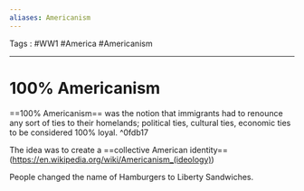 ```yaml
---
aliases: Americanism
---
```

Tags : #WW1 #America #Americanism
___
# 100% Americanism
==100% Americanism== was the notion that immigrants had to renounce any sort of ties to their homelands; political ties, cultural ties, economic ties to be considered 100% loyal. ^0fdb17

The idea was to create a ==collective American identity== (https://en.wikipedia.org/wiki/Americanism_(ideology))

People changed the name of Hamburgers to Liberty Sandwiches.